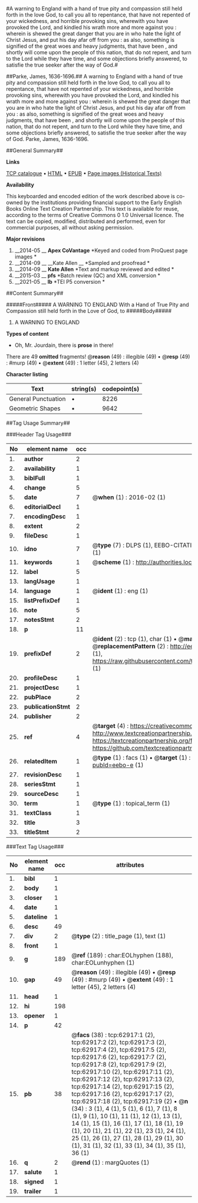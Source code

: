 #A warning to England with a hand of true pity and compassion still held forth in the love God, to call you all to repentance, that have not repented of your wickedness, and horrible provoking sins, wherewith you have provoked the Lord, and kindled his wrath more and more against you : wherein is shewed the great danger that you are in who hate the light of Christ Jesus, and put his day afar off from you : as also, something is signified of the great woes and heavy judgments, that have been , and shortly will come upon the people of this nation, that do not repent, and turn to the Lord while they have time, and some objections briefly answered, to satisfie the true seeker after the way of God.#

##Parke, James, 1636-1696.##
A warning to England with a hand of true pity and compassion still held forth in the love God, to call you all to repentance, that have not repented of your wickedness, and horrible provoking sins, wherewith you have provoked the Lord, and kindled his wrath more and more against you : wherein is shewed the great danger that you are in who hate the light of Christ Jesus, and put his day afar off from you : as also, something is signified of the great woes and heavy judgments, that have been , and shortly will come upon the people of this nation, that do not repent, and turn to the Lord while they have time, and some objections briefly answered, to satisfie the true seeker after the way of God.
Parke, James, 1636-1696.

##General Summary##

**Links**

[TCP catalogue](http://www.ota.ox.ac.uk/tcp/)  • 
[HTML](http://tei.it.ox.ac.uk/tcp/Texts-HTML/free/A56/A56043.html)  • 
[EPUB](http://tei.it.ox.ac.uk/tcp/Texts-EPUB/free/A56/A56043.epub) • 
[Page images (Historical Texts)](https://historicaltexts.jisc.ac.uk/eebo-12538721e)

**Availability**

This keyboarded and encoded edition of the work described above is co-owned by the
    institutions providing financial support to the Early English Books Online Text Creation
    Partnership. This text is available for reuse, according to the terms of  Creative Commons 0 1.0 Universal
    licence. The text can be copied, modified, distributed and performed, even for commercial
    purposes, all without asking permission.

**Major revisions**

1. __2014-05 __ __Apex CoVantage__ *Keyed and coded from ProQuest page images *
1. __2014-09 __ __Kate Allen __ *Sampled and proofread *
1. __2014-09 __ __Kate Allen__ *Text and markup reviewed and edited *
1. __2015-03 __ __pfs__ *Batch review (QC) and XML conversion *
1. __2021-05 __ __lb__ *TEI P5 conversion *

##Content Summary##

#####Front#####
A WARNING TO ENGLAND With a Hand of True Pity and Compassion still held forth in the Love of God, to
#####Body#####

1. A WARNING TO ENGLAND

**Types of content**

  * Oh, Mr. Jourdain, there is **prose** in there!

There are 49 **omitted** fragments! 
 @__reason__ (49) : illegible (49)  •  @__resp__ (49) : #murp (49)  •  @__extent__ (49) : 1 letter (45), 2 letters (4)

**Character listing**


|Text|string(s)|codepoint(s)|
|---|---|---|
|General Punctuation|•|8226|
|Geometric Shapes|▪|9642|

##Tag Usage Summary##

###Header Tag Usage###

|No|element name|occ|attributes|
|---|---|---|---|
|1.|__author__|2||
|2.|__availability__|1||
|3.|__biblFull__|1||
|4.|__change__|5||
|5.|__date__|7| @__when__ (1) : 2016-02 (1)|
|6.|__editorialDecl__|1||
|7.|__encodingDesc__|1||
|8.|__extent__|2||
|9.|__fileDesc__|1||
|10.|__idno__|7| @__type__ (7) : DLPS (1), EEBO-CITATION (1), VID (1), EEBO-PROQUEST (1), STC (2), OCLC (1)|
|11.|__keywords__|1| @__scheme__ (1) : http://authorities.loc.gov/ (1)|
|12.|__label__|5||
|13.|__langUsage__|1||
|14.|__language__|1| @__ident__ (1) : eng (1)|
|15.|__listPrefixDef__|1||
|16.|__note__|5||
|17.|__notesStmt__|2||
|18.|__p__|11||
|19.|__prefixDef__|2| @__ident__ (2) : tcp (1), char (1)  •  @__matchPattern__ (2) : ([0-9\-]+):([0-9IVX]+) (1), (.+) (1)  •  @__replacementPattern__ (2) : http://eebo.chadwyck.com/downloadtiff?vid=$1&page=$2 (1), https://raw.githubusercontent.com/textcreationpartnership/Texts/master/tcpchars.xml#$1 (1)|
|20.|__profileDesc__|1||
|21.|__projectDesc__|1||
|22.|__pubPlace__|2||
|23.|__publicationStmt__|2||
|24.|__publisher__|2||
|25.|__ref__|4| @__target__ (4) : https://creativecommons.org/publicdomain/zero/1.0/ (1), http://www.textcreationpartnership.org/docs/. (1), https://textcreationpartnership.org/faq/#faq05 (1), https://github.com/textcreationpartnership (1)|
|26.|__relatedItem__|1| @__type__ (1) : facs (1)  •  @__target__ (1) : https://data.historicaltexts.jisc.ac.uk/view?pubId=eebo-e (1)|
|27.|__revisionDesc__|1||
|28.|__seriesStmt__|1||
|29.|__sourceDesc__|1||
|30.|__term__|1| @__type__ (1) : topical_term (1)|
|31.|__textClass__|1||
|32.|__title__|3||
|33.|__titleStmt__|2||


###Text Tag Usage###

|No|element name|occ|attributes|
|---|---|---|---|
|1.|__bibl__|1||
|2.|__body__|1||
|3.|__closer__|1||
|4.|__date__|1||
|5.|__dateline__|1||
|6.|__desc__|49||
|7.|__div__|2| @__type__ (2) : title_page (1), text (1)|
|8.|__front__|1||
|9.|__g__|189| @__ref__ (189) : char:EOLhyphen (188), char:EOLunhyphen (1)|
|10.|__gap__|49| @__reason__ (49) : illegible (49)  •  @__resp__ (49) : #murp (49)  •  @__extent__ (49) : 1 letter (45), 2 letters (4)|
|11.|__head__|1||
|12.|__hi__|198||
|13.|__opener__|1||
|14.|__p__|42||
|15.|__pb__|38| @__facs__ (38) : tcp:62917:1 (2), tcp:62917:2 (2), tcp:62917:3 (2), tcp:62917:4 (2), tcp:62917:5 (2), tcp:62917:6 (2), tcp:62917:7 (2), tcp:62917:8 (2), tcp:62917:9 (2), tcp:62917:10 (2), tcp:62917:11 (2), tcp:62917:12 (2), tcp:62917:13 (2), tcp:62917:14 (2), tcp:62917:15 (2), tcp:62917:16 (2), tcp:62917:17 (2), tcp:62917:18 (2), tcp:62917:19 (2)  •  @__n__ (34) : 3 (1), 4 (1), 5 (1), 6 (1), 7 (1), 8 (1), 9 (1), 10 (1), 11 (1), 12 (1), 13 (1), 14 (1), 15 (1), 16 (1), 17 (1), 18 (1), 19 (1), 20 (1), 21 (1), 22 (1), 23 (1), 24 (1), 25 (1), 26 (1), 27 (1), 28 (1), 29 (1), 30 (1), 31 (1), 32 (1), 33 (1), 34 (1), 35 (1), 36 (1)|
|16.|__q__|2| @__rend__ (1) : margQuotes (1)|
|17.|__salute__|1||
|18.|__signed__|1||
|19.|__trailer__|1||
